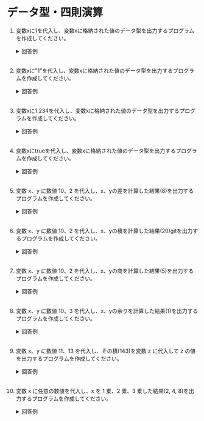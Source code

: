 # データ型・四則演算

1. 変数xに1を代入し、変数xに格納された値のデータ型を出力するプログラムを作成してください。

	<details><summary>回答例</summary><div>
		
	```
	x = 1
	puts x.class

	// 出力結果
	Integer
	```

	</div></details>

	<br>

2. 変数xに"1"を代入し、変数xに格納された値のデータ型を出力するプログラムを作成してください。

	<details><summary>回答例</summary><div>
		
	```
	x = "1"
	puts x.class

	// 出力結果
	String
	```
		
	</div></details>
	
	<br>

3. 変数xに1.234を代入し、変数xに格納された値のデータ型を出力するプログラムを作成してください。

	<details><summary>回答例</summary><div>
		
	```
	x = 1.234
	puts x.class

	// 出力結果
	Float
	```
		
	</div></details>

	<br>



4. 変数xにtrueを代入し、変数xに格納された値のデータ型を出力するプログラムを作成してください。

	<details><summary>回答例</summary><div>
			
	```
	x = true
	puts x.class

	// 出力結果
	TrueClass
	```
			
	</div></details>
		
	<br>
	
5. 変数 x、y に数値 10、2 を代入し、x、yの差を計算した結果(8)を出力するプログラムを作成してください。

	<details><summary>回答例</summary><div>
		
	```
	x = 10
	y = 2
	puts x - y
	```
		
	</div></details>
	
	<br>
	
6. 変数 x、y に数値 10、2 を代入し、x、yの積を計算した結果(20)gitを出力するプログラムを作成してください。

	<details><summary>回答例</summary><div>
		
	```
	x = 10
	y = 2
	puts x * y
	```
		
	</div></details>
	
	<br>
	
7. 変数 x、y に数値 10、2 を代入し、x、yの商を計算した結果(5)を出力するプログラムを作成してください。

	<details><summary>回答例</summary><div>
		
	```
	x = 10
	y = 2
	puts x / y
	```
		
	</div></details>
	
	<br>
	
8. 変数 x、y に数値 10、3 を代入し、x、yの余りを計算した結果(1)を出力するプログラムを作成してください。

	<details><summary>回答例</summary><div>
		
	```
	x = 10
	y = 3
	puts x % y
	```
		
	</div></details>
	
	<br>
	
9. 変数 x、y に数値 11、13 を代入し、その積(143)を変数 z に代入して z の値を出力するプログラムを作成してください。

	<details><summary>回答例</summary><div>
		
	```
	x = 11
	y = 13
	z = x * y
	puts z
	```
		
	</div></details>
	
	<br>
	
10. 変数 x に任意の数値を代入し、x を 1 乗、2 乗、3 乗した結果(2, 4, 8)を出力するプログラムを作成してください。

	<details><summary>回答例</summary><div>
		
	```
	x = 2
	puts x
	puts x * x
	puts x * x * x
	```
		
	</div></details>
	
	<br>
